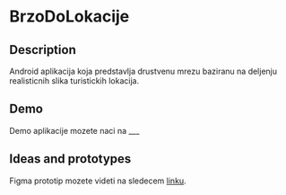 # BrzoDoLokacije

## Description

Android aplikacija koja predstavlja drustvenu mrezu baziranu na deljenju realisticnih slika turistickih lokacija.

## Demo

Demo aplikacije mozete naci na ___

## Ideas and prototypes

Figma prototip mozete videti na sledecem [linku](https://www.figma.com/file/X1pf7FB1KpEHQrVT2ziyJA/Untitled?node-id=0%3A1).
